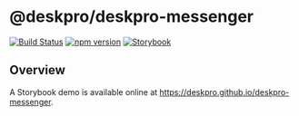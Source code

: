 @deskpro/deskpro-messenger
=================

[![Build Status](https://travis-ci.com/deskpro/deskpro-messenger.svg?branch=master)](https://travis-ci.com/deskpro/deskpro-messenger)
[![npm version](https://img.shields.io/npm/v/@deskpro/messenger.svg?style=flat)](https://www.npmjs.com/package/@deskpro/messenger)
[![Storybook](https://cdn.jsdelivr.net/gh/storybookjs/brand@master/badge/badge-storybook.svg)](https://deskpro.github.io/deskpro-messenger)

## Overview

A Storybook demo is available online at https://deskpro.github.io/deskpro-messenger.

